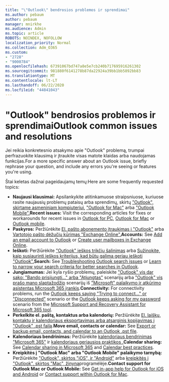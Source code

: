```yaml
---
title: "\"Outlook\" bendrosios problemos ir sprendimai"
ms.author: pebaum
author: pebaum
manager: mnirkhe
ms.audience: Admin
ms.topic: article
ROBOTS: NOINDEX, NOFOLLOW
localization_priority: Normal
ms.collection: Adm_O365
ms.custom:
- "2728"
- "9000784"
ms.openlocfilehash: 67391067bd747a8e5e7cb240b717695916261302
ms.sourcegitcommit: 981880f6141278b87da22924a39bb1bb5892bb83
ms.translationtype: MT
ms.contentlocale: lt-LT
ms.lasthandoff: 06/22/2020
ms.locfileid: "44841043"
---
```

# <a name="outlook-common-issues-and-resolutions"></a><span data-ttu-id="a0dad-102">"Outlook" bendrosios problemos ir sprendimai</span><span class="sxs-lookup"><span data-stu-id="a0dad-102">Outlook common issues and resolutions</span></span>

<span data-ttu-id="a0dad-103">Jei reikia konkretesnio atsakymo apie "Outlook" problemą, trumpai perfrazuokite klausimą ir įtraukite visas matote klaidas arba naudojamas funkcijas.</span><span class="sxs-lookup"><span data-stu-id="a0dad-103">For a more specific answer about an Outlook issue, briefly rephrase your question, and include any errors you're seeing or features you're using.</span></span>

<span data-ttu-id="a0dad-104">Štai keletas dažnai pageidaujamų temų:</span><span class="sxs-lookup"><span data-stu-id="a0dad-104">Here are some frequently requested topics:</span></span>

- <span data-ttu-id="a0dad-105">**Naujausi klausimai:**  Apsilankykite atitinkamuose straipsniuose, kuriuose rasite naujausių problemų pataisų arba sprendimų, skirtų ["Outlook", skirtame asmeniniam kompiuteriui,](https://support.office.com/article/ecf61305-f84f-4e13-bb73-95a214ac1230) ["Outlook for Mac"](https://support.office.com/article/54afa5e3-db38-422a-9d94-3b55330ded8e) arba ["Outlook Mobile".](https://support.office.com/article/a264ef01-9c88-48fb-9285-7017e4f31f02)</span><span class="sxs-lookup"><span data-stu-id="a0dad-105">**Recent issues:**  Visit the corresponding articles for fixes or workarounds for recent issues in  [Outlook for PC](https://support.office.com/article/ecf61305-f84f-4e13-bb73-95a214ac1230),  [Outlook for Mac](https://support.office.com/article/54afa5e3-db38-422a-9d94-3b55330ded8e)  or  [Outlook mobile](https://support.office.com/article/a264ef01-9c88-48fb-9285-7017e4f31f02).</span></span>
- <span data-ttu-id="a0dad-106">**Paskyros:**  Peržiūrėkite [El. pašto abonemento įtraukimas į "Outlook"](https://support.office.com/article/6e27792a-9267-4aa4-8bb6-c84ef146101b) arba [Vartotojo pašto dėžučių kūrimas "Exchange Online".](https://docs.microsoft.com/Exchange/recipients-in-exchange-online/create-user-mailboxes)</span><span class="sxs-lookup"><span data-stu-id="a0dad-106">**Accounts:**  See  [Add an email account to Outlook](https://support.office.com/article/6e27792a-9267-4aa4-8bb6-c84ef146101b)  or  [Create user mailboxes in Exchange Online](https://docs.microsoft.com/Exchange/recipients-in-exchange-online/create-user-mailboxes).</span></span>
- <span data-ttu-id="a0dad-107">**Ieškoti:**  Peržiūrėkite ["Outlook" ieškos trikčių šalinimas](https://support.office.com/article/2556b11f-f4d8-46be-b0a7-de33a3f4f066) arba [Sužinokite, kaip susiaurinti ieškos kriterijus, kad būtų galima geriau ieškoti "Outlook".](https://support.office.com/article/D824D1E9-A255-4C8A-8553-276FB895A8DA)</span><span class="sxs-lookup"><span data-stu-id="a0dad-107">**Search:**  See  [Troubleshooting Outlook search issues](https://support.office.com/article/2556b11f-f4d8-46be-b0a7-de33a3f4f066)  or  [Learn to narrow your search criteria for better searches in Outlook](https://support.office.com/article/D824D1E9-A255-4C8A-8553-276FB895A8DA).</span></span>
- <span data-ttu-id="a0dad-108">**Jungiamumas:**  Jei kyla ryšio problemų, paleiskite ["Outlook" vis dar sako: "Bando prisijungti..." arba "Atjungtas"](https://aka.ms/SaRA-OutlookDisconnect) scenarijų arba ["Outlook" vis prašo mano slaptažodžio](https://aka.ms/SaRA-OutlookPwdPrompt) scenarijų iš ["Microsoft" palaikymo ir atkūrimo asistentas Microsoft 365 įrankis](https://diagnostics.outlook.com/#/).</span><span class="sxs-lookup"><span data-stu-id="a0dad-108">**Connectivity:**  For connectivity problems, run the  [Outlook keeps saying "Trying to connect…" or "Disconnected"](https://aka.ms/SaRA-OutlookDisconnect)  scenario or the  [Outlook keeps asking for my password](https://aka.ms/SaRA-OutlookPwdPrompt)  scenario from the  [Microsoft Support and Recovery Assistant for Microsoft 365 tool](https://diagnostics.outlook.com/#/).</span></span>
- <span data-ttu-id="a0dad-109">**Perkelkite el. paštą, kontaktus arba kalendorių:**  Peržiūrėkite [El. laiškų, kontaktų ir kalendoriaus eksportavimas arba atsarginis kopijavimas į "Outlook" .pst failą](https://support.office.com/article/14252b52-3075-4e9b-be4e-ff9ef1068f91).</span><span class="sxs-lookup"><span data-stu-id="a0dad-109">**Move email, contacts or calendar:**  See  [Export or backup email, contacts, and calendar to an Outlook .pst file](https://support.office.com/article/14252b52-3075-4e9b-be4e-ff9ef1068f91).</span></span>
- <span data-ttu-id="a0dad-110">**Kalendoriaus bendrinimas:**  Peržiūrėkite [kalendoriaus bendrinimas "Microsoft 365"](https://support.office.com/article/b576ecc3-0945-4d75-85f1-5efafb8a37b4) ir [kalendoriaus geriausios praktikos .](https://support.office.com/article/D93F72D3-2361-4E0D-8D6A-5C4939C17F39)</span><span class="sxs-lookup"><span data-stu-id="a0dad-110">**Calendar sharing:**  See  [Calendar sharing in Microsoft 365](https://support.office.com/article/b576ecc3-0945-4d75-85f1-5efafb8a37b4)  and  [Calendar best practices](https://support.office.com/article/D93F72D3-2361-4E0D-8D6A-5C4939C17F39).</span></span>
- <span data-ttu-id="a0dad-111">**Kreipkitės į "Outlook Mac" arba "Outlook Mobile" palaikymo tarnybą:**  Peržiūrėkite ["Outlook", skirtos "iOS", ir "Android"](https://support.office.com/article/218a22d1-9fa5-4889-b689-de1c63493243) arba [kreipkitės į "Outlook", skirtos "Mac", žinyną](https://support.office.com/article/d0410177-8e65-4487-93f7-206a3a3d71a8)programėlėje.</span><span class="sxs-lookup"><span data-stu-id="a0dad-111">**Contact support for Outlook Mac or Outlook Mobile:**  See  [Get in-app help for Outlook for iOS and Android](https://support.office.com/article/218a22d1-9fa5-4889-b689-de1c63493243)  or  [Contact support within Outlook for Mac](https://support.office.com/article/d0410177-8e65-4487-93f7-206a3a3d71a8).</span></span>
